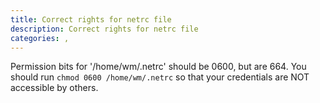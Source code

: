 ```yaml
---
title: Correct rights for netrc file
description: Correct rights for netrc file
categories: ,
---
```



Permission bits for '/home/wm/.netrc' should be 0600, but are 664.
You should run `chmod 0600 /home/wm/.netrc` so that your credentials are NOT accessible by others.


